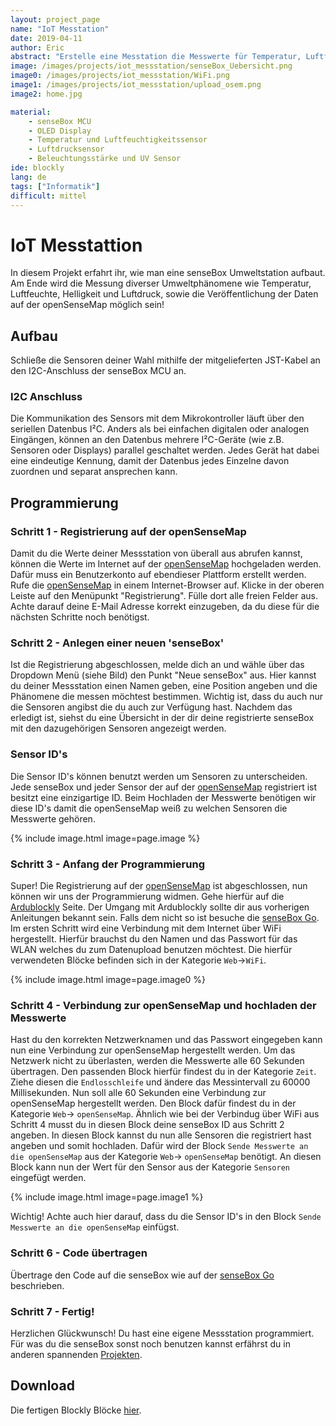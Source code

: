 ```yaml
---
layout: project_page
name: "IoT Messtation"
date: 2019-04-11
author: Eric
abstract: "Erstelle eine Messtation die Messwerte für Temperatur, Luftfeuchte, Luftdruck, Lichtintensität und UV-Intensität an die openSenseMap schickt."
image: /images/projects/iot_messstation/senseBox_Uebersicht.png
image0: /images/projects/iot_messstation/WiFi.png
image1: /images/projects/iot_messstation/upload_osem.png
image2: home.jpg

material:
    - senseBox MCU
    - OLED Display
    - Temperatur und Luftfeuchtigkeitssensor 
    - Luftdrucksensor 
    - Beleuchtungsstärke und UV Sensor 
ide: blockly    
lang: de
tags: ["Informatik"]
difficult: mittel
---
```

# IoT Messtattion 
In diesem Projekt erfahrt ihr, wie man eine senseBox Umweltstation aufbaut. Am Ende wird die Messung diverser Umweltphänomene wie Temperatur, Luftfeuchte, Helligkeit und Luftdruck, sowie die Veröffentlichung der Daten auf der openSenseMap möglich sein!

## Aufbau
Schließe die Sensoren deiner Wahl mithilfe der mitgelieferten JST-Kabel an den I2C-Anschluss der senseBox MCU an.

<div class="panel panel-info">
  <div class="panel-heading">
    <h3 class="panel-title">I2C Anschluss</h3>
  </div>
  <div class="panel-body">
Die Kommunikation des Sensors mit dem Mikrokontroller läuft über den seriellen Datenbus I²C. Anders als bei einfachen digitalen oder analogen Eingängen, können an den Datenbus mehrere I²C-Geräte (wie z.B. Sensoren oder Displays) parallel geschaltet werden. Jedes Gerät hat dabei eine eindeutige Kennung, damit der Datenbus jedes Einzelne davon zuordnen und separat ansprechen kann.
  </div>
</div>

## Programmierung

### Schritt 1 - Registrierung auf der openSenseMap

Damit du die Werte deiner Messstation von überall aus abrufen kannst, können die Werte im Internet auf der [openSenseMap](www.opensensemap.org) hochgeladen werden. Dafür muss ein Benutzerkonto auf ebendieser Plattform erstellt werden. Rufe die [openSenseMap](www.opensensemap.org) in einem Internet-Browser auf. Klicke in der oberen Leiste auf den Menüpunkt "Registrierung". Fülle dort alle freien Felder aus. Achte darauf deine E-Mail Adresse korrekt einzugeben, da du diese für die nächsten Schritte noch benötigst. 

### Schritt 2 - Anlegen einer neuen 'senseBox'

Ist die Registrierung abgeschlossen, melde dich an und wähle über das Dropdown Menü (siehe Bild) den Punkt "Neue senseBox" aus. Hier kannst du deiner Messstation einen Namen geben, eine Position angeben und die Phänomene die messen möchtest bestimmen. Wichtig ist, dass du auch nur die Sensoren angibst die du auch zur Verfügung hast. Nachdem das erledigt ist, siehst du eine Übersicht in der dir deine registrierte senseBox mit den dazugehörigen Sensoren angezeigt werden.

<div class="panel panel-info">
  <div class="panel-heading">
    <h3 class="panel-title">Sensor ID's</h3>
  </div>
  <div class="panel-body">
Die Sensor ID's können benutzt werden um Sensoren zu unterscheiden. Jede senseBox und jeder Sensor der auf der <a href='www.opensensemap.org'>openSenseMap</a> registriert ist besitzt eine einzigartige ID. Beim Hochladen der Messwerte benötigen wir diese ID's damit die openSenseMap weiß zu welchen Sensoren die Messwerte gehören. 
  </div>
</div>

{% include image.html image=page.image %}


### Schritt 3 - Anfang der Programmierung

Super! Die Registrierung auf der [openSenseMap](www.opensensemap.org) ist abgeschlossen, nun können wir uns der Programmierung widmen. Gehe hierfür auf die [Ardublockly](https://blockly.sensebox.de/ardublockly/?lang=de&board=sensebox-mcu) Seite. Der Umgang mit Ardublockly sollte dir aus vorherigen Anleitungen bekannt sein. Falls dem nicht so ist besuche die [senseBox Go](www.sensebox.de/go).
Im ersten Schritt wird  eine Verbindung mit dem Internet über WiFi hergestellt. Hierfür brauchst du den Namen und das Passwort für das WLAN welches du zum Datenupload benutzen möchtest. Die hierfür verwendeten Blöcke befinden sich in der Kategorie `Web`->`WiFi`.


{% include image.html image=page.image0 %}
 

### Schritt 4 - Verbindung zur openSenseMap und hochladen der Messwerte
Hast du den korrekten Netzwerknamen und das Passwort eingegeben kann nun eine Verbindung zur openSenseMap hergestellt werden. Um das Netzwerk nicht zu überlasten, werden die Messwerte alle 60 Sekunden übertragen. Den passenden Block hierfür findest du in der Kategorie `Zeit`. Ziehe diesen die `Endlosschleife` und ändere das Messintervall zu 60000 Millisekunden. Nun soll alle 60 Sekunden eine Verbindung zur openSenseMap hergestellt werden. Den Block dafür findest du in der Kategorie `Web`-> `openSenseMap`. Ähnlich wie bei der Verbindug über WiFi aus Schritt 4 musst du in diesen Block deine senseBox ID aus Schritt 2 angeben. 
In diesen Block kannst du nun alle Sensoren die registriert hast angeben und somit hochladen. Dafür wird der Block `Sende Messwerte an die openSenseMap` aus der Kategorie `Web`-> `openSenseMap` benötigt. An diesen Block kann nun der Wert für den Sensor aus der Kategorie `Sensoren` eingefügt werden.

{% include image.html image=page.image1 %}

Wichtig! Achte auch hier darauf, dass du die Sensor ID's in den Block `Sende Messwerte an die openSenseMap` einfügst. 

### Schritt 6 - Code übertragen

Übertrage den Code auf die senseBox wie auf der [senseBox Go](www.sensebox.de/go) beschrieben.

### Schritt 7 - Fertig!

Herzlichen Glückwunsch! Du hast eine eigene Messstation programmiert. Für was du die senseBox sonst noch benutzen kannst erfährst du in anderen spannenden [Projekten](www.sensebox.de/projekte).
## Download 

Die fertigen Blockly Blöcke <a href="https://raw.githubusercontent.com/sensebox/resources/master/code/Blockly_Sketch.xml" download="https://raw.githubusercontent.com/sensebox/resources/master/code/Blockly_Sketch.xml">hier</a>.

